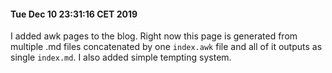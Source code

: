 #### Tue Dec 10 23:31:16 CET 2019
I added awk pages to the blog. Right now this page is generated from multiple .md files concatenated by one `index.awk` file and all of it outputs as single `index.md`. I also added simple tempting system.
